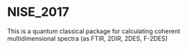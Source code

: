 # NISE_2017
This is a quantum classical package for calculating coherent multidimensional spectra (as FTIR, 2DIR, 2DES, F-2DES)  
